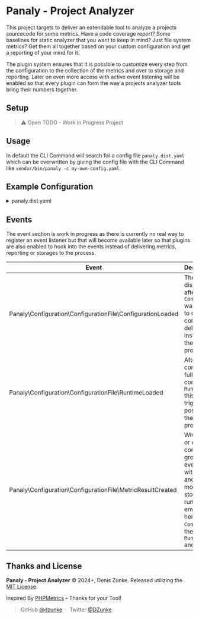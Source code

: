 # Panaly - Project Analyzer

This project targets to deliver an extendable tool to analyze a projects sourcecode for some metrics. Have a code
coverage report? Some baselines for static analyzer that you want to keep in mind? Just file system metrics? Get
them all together based on your custom configuration and get a reporting of your mind for it.

The plugin system ensures that it is possible to customize every step from the configuration to the collection of
the metrics and over to storage and reporting. Later on even more access with active event listening will be enabled
so that every plugin can form the way a projects analyzer tools bring their numbers together.

## Setup

> :warning: Open TODO - Work in Progress Project

## Usage

In default the CLI Command will search for a config file `panaly.dist.yaml` which can be overwritten by giving the
config file with the CLI Command like `vendor/bin/panaly -c my-own-config.yaml`.

## Example Configuration

<details>
  <summary>panaly.dist.yaml</summary>

  ```yaml
plugins: # Registered plugins that deliver single metrics that could be utilized for metric groups
    - Namespace/Of/The/Project/FilesystemPlugin # registers a "filesystem_directory_count" and a "fielsystem_file_count" metric
    - Namespace/Of/Another/Project/PHPStanBaselinePlugin # registers a simple "phpstan_baseline_total_count" metric
    - I/Have/A/Storage/Engine/LocalJsonStoragePlugin # registers a "local_json" storage and also a "metric_history_timeframe" metric that shows from / to string of alltime metric reading
    - My/Own/Plugin/HtmlReportPlugin # registers the "my_own_html_reporting" reporting that takes the result collection of the metrics and does something with it

groups:
    group1:
        title: "My Metrics"
        metrics:
            metric_history_timeframe:
                title: "Metrics in Storage (Timeframe)"
                storage: local_json
    group2:
        title: "Filesystem Metrics"
        metrics:
            filesystem_directory_count: ~
            fielsystem_file_count:
                title: "Total project files"
                paths:
                    - src
                    - tests
            i_am_a_free_name_that_will_be_lost:
                metric: fielsystem_file_count # This overwrites the key and is the metric to be utilized
                title: "Just test files"
                paths:
                    - src
                    - tests
    group3:
        title: Static Analysis Metrics"
        metrics:
            phpstan_baseline_total_count:
                title: "PHPStan Debts"
                baseline: .baselines/phpstan-baseline.neon

storage:
    local_json:
        path: var/metric_storage

reporting:
    my_own_html_reporting: ~
```
</details>

## Events

The event section is work in progress as there is currently no real way to register an event listener but that will
become available later so that plugins are also enabled to hook into the events instead of delivering metrics,
reporting or storages to the process.

| Event                                                      | Description                                                                                                                                                                                                                                                                                              |
|------------------------------------------------------------|:---------------------------------------------------------------------------------------------------------------------------------------------------------------------------------------------------------------------------------------------------------------------------------------------------------|
| Panaly\Configuration\ConfigurationFile\ConfigurationLoaded | The event is dispatched directly after the `ConfigurationFile` was loaded. It allows to overwrite the full configuration by delivering a new instance that will then be taken for the process.                                                                                                           |
| Panaly\Configuration\ConfigurationFile\RuntimeLoaded       | After the configuration was fully loaded and converted to the `RuntimeConfiguration` this event is triggered, it is the last possibility to change the metric running process.                                                                                                                           |
| Panaly\Configuration\ConfigurationFile\MetricResultCreated | When the collection, or execution, of configured metric groups is finished the event is triggered with all information and the result can be modified before the storage and reporting runs. The full environment is given her with the `ConfigurationFile`, the `RuntimeConfiguration` and the `Result` |

## Thanks and License

**Panaly - Project Analyzer** © 2024+, Denis Zunke. Released utilizing the [MIT License](https://mit-license.org/).

Inspired By [PHPMetrics](https://phpmetrics.github.io/website/) - Thanks for your Tool!

> GitHub [@dzunke](https://github.com/DZunke) &nbsp;&middot;&nbsp;
> Twitter [@DZunke](https://twitter.com/DZunke)
